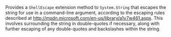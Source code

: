 Provides a `ShellEscape` extension method to `System.String` that escapes the string for use in a command-line argument, according to the escaping rules described at http://msdn.microsoft.com/en-us/library/a1y7w461.aspx. This involves surrounding the string in double-quotes if necessary, along with further escaping of any double-quotes and backslashes within the string.